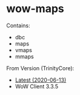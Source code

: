# wow-maps
Contains:
 * dbc
 * maps
 * vmaps
 * mmaps

From Version (TrinityCore):
 * <a href="https://github.com/TrinityCore/TrinityCore/commit/6533de31005fc9680d9f2b61a4d8ea4958fc8edc">Latest (2020-06-13)</a>
 * WoW Client 3.3.5
